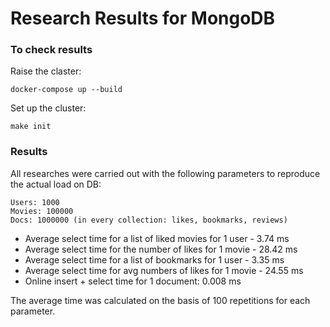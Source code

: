 # Research Results for MongoDB

### To check results

 Raise the claster:
```
docker-compose up --build
```

Set up the cluster:
```
make init
```

### Results
All researches were carried out with the following parameters to reproduce the actual load on DB:
```
Users: 1000
Movies: 100000
Docs: 1000000 (in every collection: likes, bookmarks, reviews)
```

- Average select time for a list of liked movies for 1 user - 3.74 ms
- Average select time for the number of likes for 1 movie - 28.42 ms
- Average select time for a list of bookmarks for 1 user - 3.35 ms
- Average select time for avg numbers of likes for 1 movie - 24.55 ms
- Online insert + select time for 1 document: 0.008 ms

The average time was calculated on the basis of 100 repetitions for each parameter.
